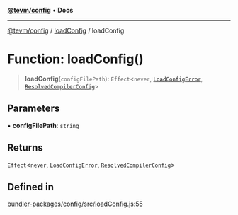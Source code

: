 [**@tevm/config**](../../README.md) • **Docs**

***

[@tevm/config](../../modules.md) / [loadConfig](../README.md) / loadConfig

# Function: loadConfig()

> **loadConfig**(`configFilePath`): `Effect`\<`never`, [`LoadConfigError`](../classes/LoadConfigError.md), [`ResolvedCompilerConfig`](../../types/type-aliases/ResolvedCompilerConfig.md)\>

## Parameters

• **configFilePath**: `string`

## Returns

`Effect`\<`never`, [`LoadConfigError`](../classes/LoadConfigError.md), [`ResolvedCompilerConfig`](../../types/type-aliases/ResolvedCompilerConfig.md)\>

## Defined in

[bundler-packages/config/src/loadConfig.js:55](https://github.com/qbzzt/tevm-monorepo/blob/main/bundler-packages/config/src/loadConfig.js#L55)
